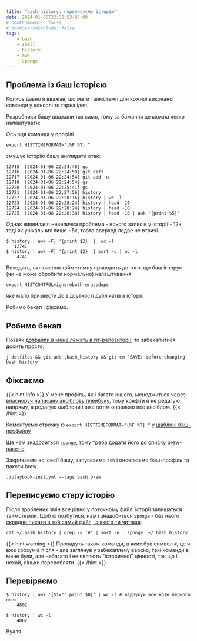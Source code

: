```yaml
---
title: "bash history: переписуємо історію"
date: 2024-01-06T22:30:53-05:00
# bookComments: false
# bookSearchExclude: false
tags:
    - bash
    - shell
    - history
    - awk
    - sponge
---
```


## Проблема із баш історією

Колись давно я вважав, що мати таймстемп для кожної виконаної команди у консолі то гарна ідея.
<!--more-->
Розробники башу вважали так само, тому за бажання це можна легко налаштувати:

Ось оця команда у профілі

```shell
export HISTTIMEFORMAT="[%F %T] "
```

змушує історію башу виглядати отак:

```shell
12715  [2024-01-06 22:24:48] gs
12716  [2024-01-06 22:24:50] git diff
12717  [2024-01-06 22:24:54] git add -u
12718  [2024-01-06 22:24:54] gs
12720  [2024-01-06 22:25:41] gs
12721  [2024-01-06 22:27:56] history
12722  [2024-01-06 22:28:16] history | wc -l
12723  [2024-01-06 22:28:24] history | head -10
12724  [2024-01-06 22:28:24] history | head -10
12725  [2024-01-06 22:28:38] history | head -10 | awk '{print $5}'
```

Однак виявилася невеличка проблема - всього записів у історії - 12к, тоді як унікальних лише ~5к, тобто оверхед ледве не втричі..

```shell
$ history | awk -F] '{print $2}' |  wc -l
   12741
$ history | awk -F] '{print $2}' | sort -u | wc -l
    4741
```

Виходить, включення таймстемпу приводить до того, що баш ігнорує (чи не може обробити нормально) налаштування

```shell
export HISTCONTROL=ignoreboth:erasedups
```

яке мало призвести до відсутності дублікатів в історії.

Робимо бекап і фіксимо.

## Робимо бекап

Позаяк [дотфайли в мене лежать в гіт-репозиторії](https://github.com/disfinder/pimp-my-mac/blob/master/playbook-init.yml#L155-L167), то забекапитися досить просто:

```shell
j dotfiles && git add .bash_history && git cm 'SAVE: before changing bash history'
```

## Фіксаємо

{{< hint info >}}
У мене профіль, як і багато іншого, менеджиться через [власноруч написану ансіблову плейбуку](https://github.com/disfinder/pimp-my-mac), тому конфіги я не редагую напряму, а редагую шаблони і вже потім оновлюю все ансіблом.
{{< /hint >}}

Коментуємо строчку із `export HISTTIMEFORMAT="[%F %T] "` у [шаблоні баш-профайлу](https://github.com/disfinder/pimp-my-mac/blob/master/bash/bash.bashrc)  

Ще нам знадобиться `sponge`, тому треба додати його до [списку brew-пакетів](https://github.com/disfinder/pimp-my-mac/blob/7ffd9faaa02a8f8c3bed4033e2f88c46c4259bb5/playbook-init.yml#L17)

Закриваємо всі сесії башу, запускаємо `zsh` і оновлюємо баш-профіль та пакети brew:
```shell
./playbook-init.yml --tags bash,brew
```

## Переписуємо стару історію


Після зроблених змін все рівно у поточному файлі історії залишаться таймстемпи. Щоб їх позбутися, нам і знадобиться `sponge` - без нього [складно писати в той самий файл, із якого ти читаєш](https://mywiki.wooledge.org/BashPitfalls#cat_file_.7C_sed_s.2Ffoo.2Fbar.2F_.3E_file).

```shell
cat ~/.bash_history | grep -v '#' | sort -u | sponge  ~/.bash_history
```

{{< hint warning >}}
Пропадуть також команди, в яких був символ `#`, це я вже зрозумів після - але заглянув у забекаплену версію, такі команди в мене були, але небагато і не являють "історичної" цінності, так що і нехай, ліньки переробляти.
{{< /hint >}}

## Перевіряємо

```shell
$ history | awk '{$1="";print $0}' | wc -l # надрукуй все крім першого поля
    4802

$ history | wc -l
    4802
```

Вуаля.
